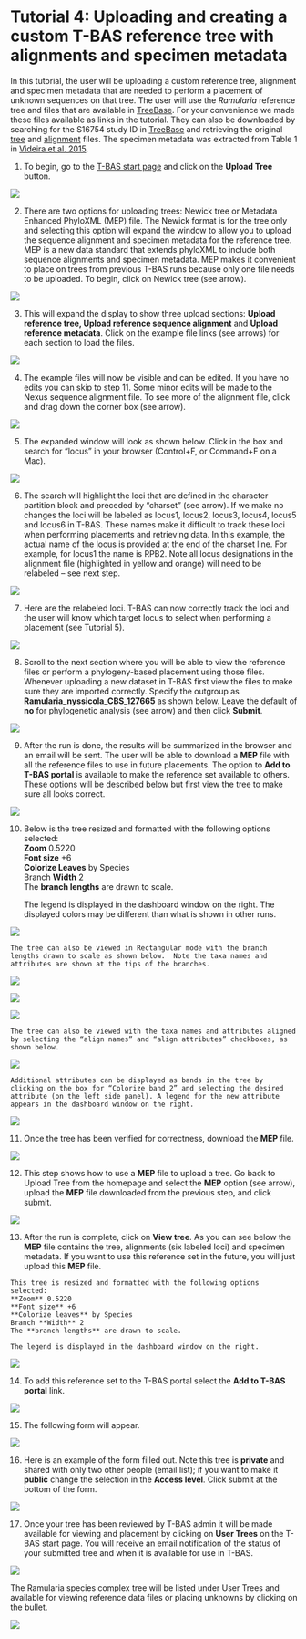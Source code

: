 # Tutorial 4: Uploading and creating a custom T-BAS reference tree with alignments and specimen metadata

In this tutorial, the user will be uploading a custom reference tree, alignment and specimen metadata that are needed to perform a placement of unknown sequences on that tree. The user will use the *Ramularia* reference tree and files that are available in [TreeBase](https://www.treebase.org/treebase-web/search/studySearch.html). For your convenience we made these files available as links in the tutorial. They can also be downloaded by searching for the S16754 study ID in [TreeBase](https://www.treebase.org/treebase-web/search/studySearch.html) and retrieving the original [tree](//purl.org/phylo/treebase/phylows/tree/TB2:Tr79968?format=nexus) and [alignment](https://www.treebase.org/treebase-web/search/downloadANexusFile.html?id=16754&treeid=79968) files. The specimen metadata was extracted from Table 1 in [Videira et al. 2015](https://www.ncbi.nlm.nih.gov/pmc/articles/PMC4510271/). 

1. To begin, go to the [T-BAS start page](https://vclv99-239.hpc.ncsu.edu/tbas2_1/pages/tbas.php) and click on the **Upload Tree** button.

![](images/tbas-tutorial4a/Tutorial4.1.png)

2. There are two options for uploading trees: Newick tree or Metadata Enhanced PhyloXML (MEP) file. The Newick format is for the tree only and selecting this option will expand the window to allow you to upload the sequence alignment and specimen metadata for the reference tree. MEP is a new data standard that extends phyloXML to include both sequence alignments and specimen metadata. MEP makes it convenient to place on trees from previous T-BAS runs because only one file needs to be uploaded. To begin, click on Newick tree (see arrow).

![](images/tbas-tutorial4a/Tutorial4.2.png)

3. This will expand the display to show three upload sections: **Upload reference tree, Upload reference sequence alignment** and **Upload reference metadata**.  Click on the example file links (see arrows) for each section to load the files.

![](images/tbas-tutorial4a/Tutorial4.3.png)

4. The example files will now be visible and can be edited.  If you have no edits you can skip to step 11. Some minor edits will be made to the Nexus sequence alignment file. To see more of the alignment file, click and drag down the corner box (see arrow).

![](images/tbas-tutorial4a/Tutorial4.4.png)

5. The expanded window will look as shown below.  Click in the box and search for “locus” in your browser (Control+F, or Command+F on a Mac).

![](images/tbas-tutorial4a/Tutorial4.5.png)

6. The search will highlight the loci that are defined in the character partition block and preceded by “charset” (see arrow). If we make no changes the loci will be labeled as locus1, locus2, locus3, locus4, locus5 and locus6 in T-BAS. These names make it difficult to track these loci when performing placements and retrieving data. In this example, the actual name of the locus is provided at the end of the charset line. For example, for locus1 the name is RPB2. Note all locus designations in the alignment file (highlighted in yellow and orange) will need to be relabeled – see next step.

![](images/tbas-tutorial4a/Tutorial4.6.png)

7. Here are the relabeled loci. T-BAS can now correctly track the loci and the user will know which target locus to select when performing a placement (see Tutorial 5).

![](images/tbas-tutorial4a/Tutorial4.7.png)

8. Scroll to the next section where you will be able to view the reference files or perform a phylogeny-based placement using those files. Whenever uploading a new dataset in T-BAS first view the files to make sure they are imported correctly.  Specify the outgroup as **Ramularia_nyssicola_CBS_127665** as shown below. Leave the default of **no** for phylogenetic analysis (see arrow) and then click **Submit**.

![](images/tbas-tutorial4a/Tutorial4.8.png)

9. After the run is done, the results will be summarized in the browser and an email will be sent. The user will be able to download a **MEP** file with all the reference files to use in future placements. The option to **Add to T-BAS portal** is available to make the reference set available to others. These options will be described below but first view the tree to make sure all looks correct.

![](images/tbas-tutorial4a/Tutorial4.9.png)

10. Below is the tree resized and formatted with the following options selected:  
    **Zoom** 0.5220   
    **Font size** +6  
    **Colorize Leaves** by Species  
    Branch **Width** 2  
    The **branch lengths** are drawn to scale.   

    The legend is displayed in the dashboard window on the right. The displayed colors may be different than what is shown in other runs.  
    
![](images/tbas-tutorial4a/Tutorial4.10.1.png)

    The tree can also be viewed in Rectangular mode with the branch lengths drawn to scale as shown below.  Note the taxa names and attributes are shown at the tips of the branches.  
    
![](images/tbas-tutorial4a/Tutorial4.10.2.png)

![](images/tbas-tutorial4a/Tutorial4.10.4.png)

![](images/tbas-tutorial4a/Tutorial4.10.3.png)

    The tree can also be viewed with the taxa names and attributes aligned by selecting the “align names” and “align attributes” checkboxes, as shown below. 
    
![](images/tbas-tutorial4a/Tutorial4.10.5.png)

    Additional attributes can be displayed as bands in the tree by clicking on the box for “Colorize band 2” and selecting the desired attribute (on the left side panel). A legend for the new attribute appears in the dashboard window on the right.
    
![](images/tbas-tutorial4a/Tutorial4.10.6.png)

11. Once the tree has been verified for correctness, download the **MEP** file.

![](images/tbas-tutorial4a/Tutorial4.11.png)

12. This step shows how to use a **MEP** file to upload a tree. Go back to Upload Tree from the homepage and select the **MEP** option (see arrow), upload the **MEP** file downloaded from the previous step, and click submit.

![](images/tbas-tutorial4a/Tutorial4.12.png)

13.  After the run is complete, click on **View tree**. As you can see below the **MEP** file contains the tree, alignments (six labeled loci) and specimen metadata. If you want to use this reference set in the future, you will just upload this **MEP** file.  

    This tree is resized and formatted with the following options selected:   
    **Zoom** 0.5220   
    **Font size** +6  
    **Colorize leaves** by Species  
    Branch **Width** 2   
    The **branch lengths** are drawn to scale.   

    The legend is displayed in the dashboard window on the right.
    
![](images/tbas-tutorial4a/Tutorial4.13.png)

14. To add this reference set to the T-BAS portal select the **Add to T-BAS portal** link.

![](images/tbas-tutorial4a/Tutorial4.14.png)

15. The following form will appear.

![](images/tbas-tutorial4a/Tutorial4.15.png)

16. Here is an example of the form filled out. Note this tree is **private** and shared with only two other people (email list); if you want to make it **public** change the selection in the **Access level**. Click submit at the bottom of the form.

![](images/tbas-tutorial4a/Tutorial4.16.png)

17. Once your tree has been reviewed by T-BAS admin it will be made available for viewing and placement by clicking on **User Trees** on the T-BAS start page. You will receive an email notification of the status of your submitted tree and when it is available for use in T-BAS.  

![](images/tbas-tutorial4a/Tutorial4.17.1.png)

The Ramularia species complex tree will be listed under User Trees and available for viewing reference data files or placing unknowns by clicking on the bullet. 

![](images/tbas-tutorial4a/Tutorial4.17.2.png)
